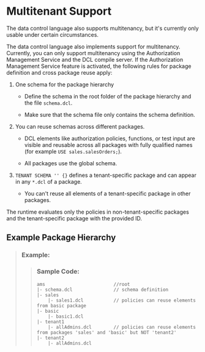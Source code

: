 <!-- loiob5b1e1e3cc354618867e515edb86340f -->

# Multitenant Support

The data control language also supports multitenancy, but it's currently only usable under certain circumstances.



The data control language also implements support for multitenancy. Currently, you can only support multitenancy using the Authorization Management Service and the DCL compile server. If the Authorization Management Service feature is activated, the following rules for package definition and cross package reuse apply:

1.  One schema for the package hierarchy

    -   Define the schema in the root folder of the package hierarchy and the file `schema.dcl`.

    -   Make sure that the schema file only contains the schema definition.


2.  You can reuse schemas across different packages.

    -   DCL elements like authorization policies, functions, or test input are visible and reusable across all packages with fully qualified names \(for example `USE sales.salesOrders;`\).

    -   All packages use the global schema.


3.  `TENANT SCHEMA '' {}` defines a tenant-specific package and can appear in any `*.dcl` of a package.

    -   You can't reuse all elements of a tenant-specific package in other packages.



The runtime evaluates only the policies in non-tenant-specific packages and the tenant-specific package with the provided ID.



<a name="loiob5b1e1e3cc354618867e515edb86340f__section_nm5_p4s_nfc"/>

## Example Package Hierarchy

> ### Example:  
> > ### Sample Code:  
> > ```
> > ams                         //root
> > |- schema.dcl               // schema definition 
> > |- sales
> >     |- sales1.dcl           // policies can reuse elements from basic package
> > |- basic
> >     |- basic1.dcl
> > |- tenant1
> >     |- allAdmins.dcl        // policies can reuse elements from packages 'sales' and 'basic' but NOT 'tenant2'
> > |- tenant2
> >     |- allAdmins.dcl
> > 
> > ```

